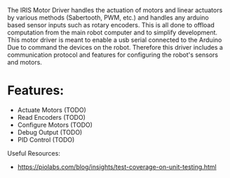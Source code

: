The IRIS Motor Driver handles the actuation of motors and linear actuators by various methods (Sabertooth, PWM, etc.) and handles any arduino based sensor inputs such as rotary encoders. This is all done to offload computation from the main robot computer and to simplify development. This motor driver is meant to enable a usb serial connected to the Arduino Due to command the devices on the robot. Therefore this driver includes a communication protocol and features for configuring the robot's sensors and motors.

# Features:
- Actuate Motors    (TODO)
- Read Encoders     (TODO)
- Configure Motors  (TODO)
- Debug Output      (TODO)
- PID Control       (TODO)

Useful Resources:
- https://piolabs.com/blog/insights/test-coverage-on-unit-testing.html